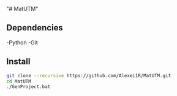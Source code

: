 "# MatUTM" 

## Dependencies
  -Python
  -Git
  



## Install
```bash
git clone --recursive https://github.com/Alexei1R/MatUTM.git
cd MatUTM
./GenProject.bat
```

